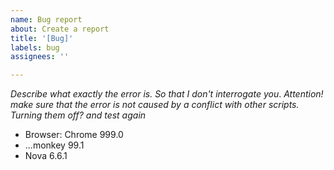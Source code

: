 ```yaml
---
name: Bug report
about: Create a report
title: '[Bug]'
labels: bug
assignees: ''

---
```


<!-- Note! Try updating/reinstalling the extensions. Maybe this will help. -->

*Describe what exactly the error is. So that I don't interrogate you*.
*Attention! make sure that the error is not caused by a conflict with other scripts. Turning them off? and test again*

 - Browser: Chrome 999.0 <!-- The name and version of your browser -->
 - ...monkey 99.1 <!-- What userscript extension do you use: Tampermonkey, Violetmonkey, etc -->
 - Nova 6.6.1 <!-- script version -->
<!-- (optional) Send the url of a channel/video where the bug appears -->

